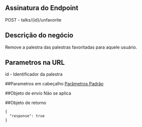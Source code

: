 ## Assinatura do Endpoint

POST - talks/{id}/unfavorite

## Descrição do negócio
Remove a palestra das palestras favoritadas para aquele usuário.

## Parametros na URL
id - Identificador da palestra

##Parametros em cabeçalho
[Parâmetros Padrão](/API-\(Endpoints\)/Parâmetros-Padrão)

##Objeto de envio
Não se aplica

##Objeto de retorno

```
{
  "response": true
}
```
